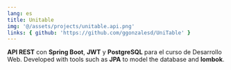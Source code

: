 ```yaml
---
lang: es
title: Unitable
img: '@/assets/projects/unitable.api.png'
links: { github: 'https://github.com/ggonzalesd/UniTable' }
---
```


**API REST** con **Spring Boot**, **JWT** y **PostgreSQL** para el curso de Desarrollo Web.
Developed with tools such as **JPA** to model the database and **lombok**.
